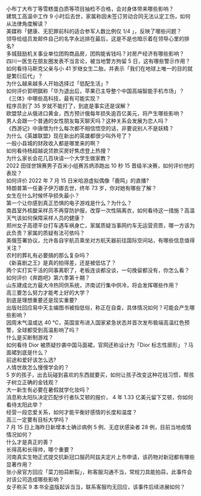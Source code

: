 小布丁大布丁等雪糕蛋白质等项目抽检不合格，会对身体带来哪些影响？  
建筑工高温中工作 9 小时后去世，家属称因未签订劳动合同无法认定工伤，如何从法律角度解读？  
美媒称「健康、无犯罪前科的适合参军人数比例仅 1/4 」，反映了哪些问题？  
领导给组员发邮件自己的名字永远排在最后，这是不是也暗示着在领导心里的排名?  
多城鼓励机关事业单位团购商品房，团购能省钱吗？对房产经济有哪些影响？  
四川一医生在朋友圈发表不当言论，被当地警方拘留 5 日，这有哪些警示作用？  
如何看待马斯克父亲与小 41 岁继女生二胎，并表示「我们在地球上唯一的目的就是繁衍后代」？  
为什么越来越多人开始选择过「低配生活」?  
如何评价郭明錤称「华为退出后，苹果已主导整个中国高端智能手机市场」？  
《三体》中哪些高科技，最有可能实现？  
程序员到了 35 岁就不能打了，到底是事实还是误解？  
欧盟禁止从俄进口黄金，西方预计俄每年损失逾百亿美元，将产生哪些影响？  
男人会跟一个普通的女性朋友每天聊天吗？这种关系会发展为恋人吗？  
《西游记》中唐僧为什么每次都不相信悟空的话，非要说别人不是妖精？  
为什么《英雄联盟》现在新出的英雄都很少叫外号了？  
一般小县城的财政收入都是哪里来的啊？  
如何看待杨超越说贷款买房好焦虑登上热搜？  
为什么家长会花几百块请一个大学生做家教？  
2022 田径世锦赛男子百米小组赛苏炳添跑出 10 秒 15 晋级半决赛，如何评价他的表现？  
如何评价 2022 年 7 月 15 日米哈游虚拟偶像「鹿鸣」的直播?  
特朗普第一任妻子伊万娜去世，终年 73 岁，你对她有哪些了解？  
女生在什么时候怀孕损失最小？  
第一个让你感到真正恐惧的电子游戏是什么？为什么？  
南昌室外核酸采样员不再穿防护服，改穿一次性隔离衣，如何看待这一措施？高温天气该如何保障采样人员的健康？  
郑州女子高德平台打车遇车祸身亡，家属质疑当事网约车无运营资质，哪一方该为此负责？家属的质疑有法可依吗？  
美俄签署协议，允许各自宇航员乘坐对方航天器前往国际空间站，有哪些信息值得关注？  
农村的葬礼有必要搞的那么复杂吗？  
《新喜剧之王》是真的拍得差，还是被低估了？  
两个实打实干活的同事离职了，老板连谈都没谈，一句挽留都没有，你怎么看？  
如何评价《奔跑吧》第六季第十期？  
山东建成北方最大冷热同供系统，济南试行集中供冷，将会发挥哪些作用？  
高三要怎么努力才能考上好的大学？  
到底是理想重要还是现实重要?  
出版社回应易中天主编图书被指低俗，称正在自查，具体情况如何？可能会产生哪些影响？  
因周末气温或达 40 ℃，英国宣布进入国家紧急状态并首次发布极端高温红色预警，全球都受到高温影响了吗？  
什么是买断制游戏？  
如何看待 Dior 被质疑抄袭中国马面裙，官网还称设计为「Dior 标志性廓形」？马面裙到底是什么？  
前途和爱好该怎么选?  
人情世故怎么慢慢学会的？  
5 岁的孩子，出去玩碰到喜欢的东西就要买，如何让孩子改变这种花钱习惯，帮孩子树立正确的金钱观？  
大一新生有必要在暑假就学化妆吗？  
消息称太阳队决定匹配步行者队艾顿的报价， 4 年 1.33 亿美元留下艾顿，你如何看待太阳此举？  
经营一段恋爱关系，如何才能平衡好感情的长度和温度？  
高三一定要有目标大学吗？  
7 月 15 日上海昨日新增本土确诊病例 5 例、无症状感染者 28 例，目前当地疫情情况如何？  
什么才是真正的善？  
长得高和长得帅，哪个重要？  
河南真实生物正式提交抗新冠口服药阿兹夫定片上市申请，该药物对新冠都有哪些显著作用？  
张小泉官方回应「菜刀拍蒜断裂」，称客服沟通不当，常规刀具能拍蒜，此事件会对该公司造成哪些影响？  
女子称买 9 本书全盗版起诉当当，联系客服均无回应，该事件后续进展如何？  
